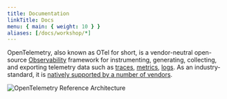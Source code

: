 ```yaml
---
title: Documentation
linkTitle: Docs
menu: { main: { weight: 10 } }
aliases: [/docs/workshop/*]
---
```


OpenTelemetry, also known as OTel for short, is a vendor-neutral open-source
[Observability](concepts/observability-primer/#what-is-observability) framework
for instrumenting, generating, collecting, and exporting telemetry data such as
[traces](/docs/concepts/signals/traces/),
[metrics](/docs/concepts/signals/metrics/),
[logs](/docs/concepts/signals/logs/). As an industry-standard, it is
[natively supported by a number of vendors](/ecosystem/vendors/).

![OpenTelemetry Reference Architecture](/img/otel-diagram.svg)
